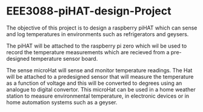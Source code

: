 # EEE3088-piHAT-design-Project
The objective of this project is to design a raspberry piHAT which can sense and log temperatures in environments such as refrigerators and geysers.

The piHAT will be attached to the raspberry pi zero which wil be used to record the temperature measurements which are recieved from a pre-designed temperature sensor board.

The sense microHat will sense and monitor temperature readings. The Hat will be attached to a predesigned sensor that will measure the temperature as a function of voltage and this will be converted to degrees using an analogue to digital convertor. This microHat can be used in a home weather station to measure environmental temperature, in electronic devices or in home automation systems such as a geyser.  
